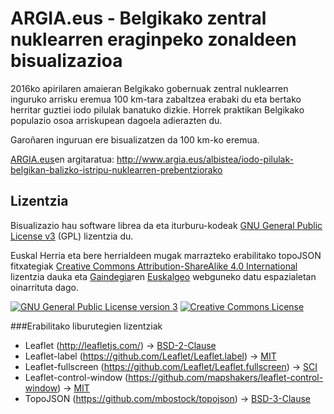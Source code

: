 # ARGIA.eus - Belgikako zentral nuklearren eraginpeko zonaldeen bisualizazioa

2016ko apirilaren amaieran Belgikako gobernuak zentral nuklearren inguruko arrisku eremua 100 km-tara zabaltzea erabaki du eta bertako herritar guztiei iodo pilulak banatuko dizkie. Horrek praktikan Belgikako populazio osoa arriskupean dagoela adierazten du.

Garoñaren inguruan ere bisualizatzen da 100 km-ko eremua.

[ARGIA.eus](http://www.argia.eus)en argitaratua: http://www.argia.eus/albistea/iodo-pilulak-belgikan-balizko-istripu-nuklearren-prebentziorako


## Lizentzia

Bisualizazio hau software librea da eta iturburu-kodeak [GNU General Public License v3](http://www.gnu.org/licenses/gpl.html) (GPL) lizentzia du.

Euskal Herria eta bere herrialdeen mugak marrazteko erabilitako topoJSON fitxategiak [Creative Commons Attribution-ShareAlike 4.0 International](http://creativecommons.org/licenses/by-sa/4.0/) lizentzia dauka eta [Gaindegia](http://www.gaindegia.eus/)ren [Euskalgeo](http://euskalgeo.net/) webguneko datu espazialetan oinarrituta dago.

<a rel="license" href="http://www.gnu.org/licenses/gpl.html"><img alt="GNU General Public License version 3" style="border-width:0" src="http://www.gnu.org/graphics/gplv3-127x51.png" /></a>
<a rel="license" href="http://creativecommons.org/licenses/by-sa/4.0/"><img alt="Creative Commons License" style="border-width:0" src="https://i.creativecommons.org/l/by-sa/4.0/88x31.png" /></a>

###Erabilitako liburutegien lizentziak

* Leaflet (http://leafletjs.com/) -> [BSD-2-Clause](https://en.wikipedia.org/wiki/BSD_licenses#2-clause_license_.28.22Simplified_BSD_License.22_or_.22FreeBSD_License.22.29)
* Leaflet-label (https://github.com/Leaflet/Leaflet.label) -> [MIT](https://en.wikipedia.org/wiki/MIT_License)
* Leaflet-fullscreen (https://github.com/Leaflet/Leaflet.fullscreen) -> [SCI](https://en.wikipedia.org/wiki/ISC_license)
* Leaflet-control-window (https://github.com/mapshakers/leaflet-control-window) -> [MIT](https://en.wikipedia.org/wiki/MIT_License)
* TopoJSON (https://github.com/mbostock/topojson) -> [BSD-3-Clause](https://en.wikipedia.org/wiki/BSD_licenses#3-clause_license_.28.22Revised_BSD_License.22.2C_.22New_BSD_License.22.2C_or_.22Modified_BSD_License.22.29)
